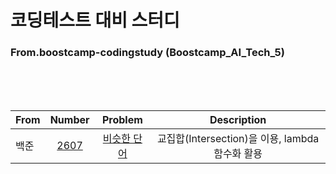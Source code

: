 # 코딩테스트 대비 스터디
### From.boostcamp-codingstudy (Boostcamp_AI_Tech_5)
  
  
</br>
</br>
</br>  
  
|From|Number|Problem|Description|
|---|:---:|:---:|:---:|
|백준|[2607](https://github.com/boostcamp-codingstudy/coding-study/blob/main/jiwon/baek_2607.py)|[비슷한 단어](https://www.acmicpc.net/problem/2607)|교집합(Intersection)을 이용, lambda 함수화 활용|
